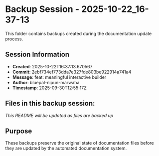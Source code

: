 # Backup Session - 2025-10-22_16-37-13

This folder contains backups created during the documentation update process.

## Session Information
- **Created**: 2025-10-22T16:37:13.670567
- **Commit**: 2ebf734ef773dda7e327fde803be922914a741a4
- **Message**: feat: meaningful interactive builder
- **Author**: bluepal-nipun-marwaha
- **Timestamp**: 2025-09-30T12:55:17Z

## Files in this backup session:
*This README will be updated as files are backed up*

## Purpose
These backups preserve the original state of documentation files before they are updated by the automated documentation system.
